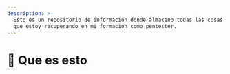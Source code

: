 ```yaml
---
description: >-
  Esto es un repositorio de información donde almaceno todas las cosas útiles
  que estoy recuperando en mi formación como pentester.
---
```


# 🦜 Que es esto

